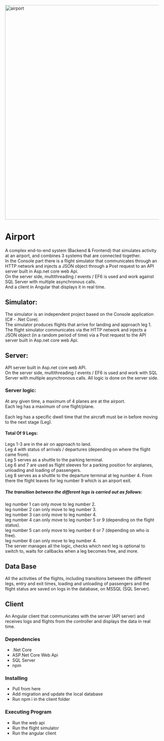 <img align="center" alt="airport" width="700px" style="padding-right:10px;" src="https://www.ifminvestors.com/siteassets/shared-media/assets/vienna-airport/vienna-airport-1.jpg" />  

# Airport
A complex end-to-end system (Backend & Frontend) that simulates activity at an airport, and combines 3 systems that are connected together.
<br>
In the Console part there is a flight simulator that communicates through an HTTP network and injects a JSON object through a Post request to an API server built in Asp.net core web Api.
<br>
On the server side, multithreading / events / EF6 is used and work against SQL Server with multiple asynchronous calls.
<br>
And a client in Angular that displays it in real time.
<br>

## Simulator:
The simulator is an independent project based on the Console application (C# - .Net Core).
<br>
The simulator produces flights that arrive for landing and approach leg 1.
<br>
The flight simulator communicates via the HTTP network and injects a JSON object (in a random period of time) via a Post request to the API server built in Asp.net core web Api.
<br>

## Server:
API server built in Asp.net core web API.
<br>
On the server side, multithreading / events / EF6 is used and work with SQL Server with multiple asynchronous calls. All logic is done on the server side.
<br>

### Server logic:
At any given time, a maximum of 4 planes are at the airport.
<br>
Each leg has a maximum of one flight/plane.
<br>
<br>
Each leg has a specific dwell time that the aircraft must be in before moving to the next stage (Leg). 
<br>

#### Total Of 9 Legs:
Legs 1-3 are in the air on approach to land.
<br>
Leg 4 with status of arrivals / departures (depending on where the flight came from).
<br>
Leg 5 serves as a shuttle to the parking terminal.
<br>
Leg 6 and 7 are used as flight sleeves for a parking position for airplanes, unloading and loading of passengers.
<br>
Leg 8 serves as a shuttle to the departure terminal at leg number 4. From there the flight leaves for leg number 9 which is an airport exit.
<br>

##### The transition between the different legs is carried out as follows:
leg number 1 can only move to leg number 2.
<br>
leg number 2 can only move to leg number 3.
<br>
leg number 3 can only move to leg number 4.
<br>
leg number 4 can only move to leg number 5 or 9 (depending on the flight status).
<br>
leg number 5 can only move to leg number 6 or 7 (depending on who is free).
<br>
leg number 8 can only move to leg number 4.
<br>
The server manages all the logic, checks which next leg is optional to switch to, waits for callbacks when a leg becomes free, and more.
<br>

## Data Base
All the activities of the flights, including transitions between the different legs, entry and exit times, loading and unloading of passengers and the flight status are saved on logs in the database, on MSSQL (SQL Server).
<br>

## Client
An Angular client that communicates with the server (API server) and receives logs and flights from the controller and displays the data in real time.


### Dependencies
* .Net Core
* ASP.Net Core Web Api
* SQL Server
* npm

### Installing
* Pull from here
* Add migration and update the local database
* Run npm i in the client folder

### Executing Program
* Run the web api
* Run the flight simulator
* Run the angular client
